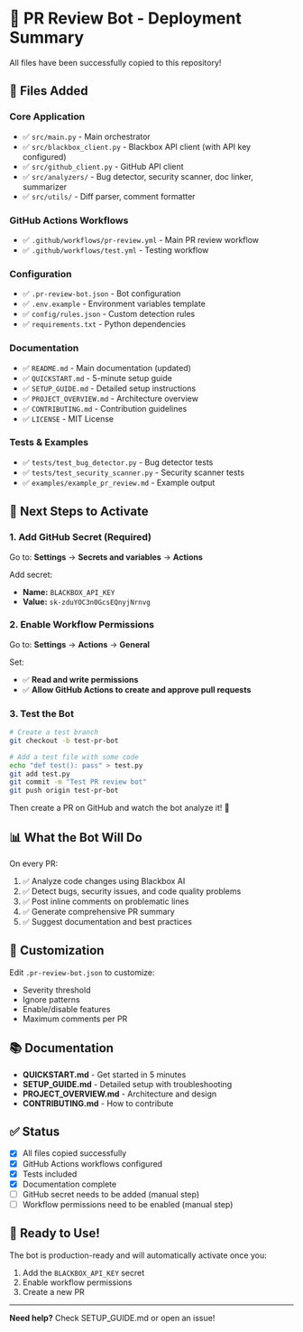# 🎉 PR Review Bot - Deployment Summary

All files have been successfully copied to this repository!

## 📁 Files Added

### Core Application
- ✅ `src/main.py` - Main orchestrator
- ✅ `src/blackbox_client.py` - Blackbox API client (with API key configured)
- ✅ `src/github_client.py` - GitHub API client
- ✅ `src/analyzers/` - Bug detector, security scanner, doc linker, summarizer
- ✅ `src/utils/` - Diff parser, comment formatter

### GitHub Actions Workflows
- ✅ `.github/workflows/pr-review.yml` - Main PR review workflow
- ✅ `.github/workflows/test.yml` - Testing workflow

### Configuration
- ✅ `.pr-review-bot.json` - Bot configuration
- ✅ `.env.example` - Environment variables template
- ✅ `config/rules.json` - Custom detection rules
- ✅ `requirements.txt` - Python dependencies

### Documentation
- ✅ `README.md` - Main documentation (updated)
- ✅ `QUICKSTART.md` - 5-minute setup guide
- ✅ `SETUP_GUIDE.md` - Detailed setup instructions
- ✅ `PROJECT_OVERVIEW.md` - Architecture overview
- ✅ `CONTRIBUTING.md` - Contribution guidelines
- ✅ `LICENSE` - MIT License

### Tests & Examples
- ✅ `tests/test_bug_detector.py` - Bug detector tests
- ✅ `tests/test_security_scanner.py` - Security scanner tests
- ✅ `examples/example_pr_review.md` - Example output

## 🚀 Next Steps to Activate

### 1. Add GitHub Secret (Required)
Go to: **Settings** → **Secrets and variables** → **Actions**

Add secret:
- **Name:** `BLACKBOX_API_KEY`
- **Value:** `sk-zduYOC3n0GcsEQnyjNrnvg`

### 2. Enable Workflow Permissions
Go to: **Settings** → **Actions** → **General**

Set:
- ✅ **Read and write permissions**
- ✅ **Allow GitHub Actions to create and approve pull requests**

### 3. Test the Bot
```bash
# Create a test branch
git checkout -b test-pr-bot

# Add a test file with some code
echo "def test(): pass" > test.py
git add test.py
git commit -m "Test PR review bot"
git push origin test-pr-bot
```

Then create a PR on GitHub and watch the bot analyze it! 🎉

## 📊 What the Bot Will Do

On every PR:
1. ✅ Analyze code changes using Blackbox AI
2. ✅ Detect bugs, security issues, and code quality problems
3. ✅ Post inline comments on problematic lines
4. ✅ Generate comprehensive PR summary
5. ✅ Suggest documentation and best practices

## 🔧 Customization

Edit `.pr-review-bot.json` to customize:
- Severity threshold
- Ignore patterns
- Enable/disable features
- Maximum comments per PR

## 📚 Documentation

- **QUICKSTART.md** - Get started in 5 minutes
- **SETUP_GUIDE.md** - Detailed setup with troubleshooting
- **PROJECT_OVERVIEW.md** - Architecture and design
- **CONTRIBUTING.md** - How to contribute

## ✅ Status

- [x] All files copied successfully
- [x] GitHub Actions workflows configured
- [x] Tests included
- [x] Documentation complete
- [ ] GitHub secret needs to be added (manual step)
- [ ] Workflow permissions need to be enabled (manual step)

## 🎯 Ready to Use!

The bot is production-ready and will automatically activate once you:
1. Add the `BLACKBOX_API_KEY` secret
2. Enable workflow permissions
3. Create a new PR

---

**Need help?** Check SETUP_GUIDE.md or open an issue!
